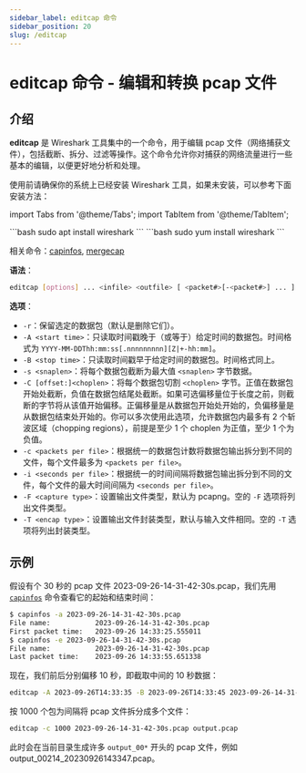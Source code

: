 ```yaml
---
sidebar_label: editcap 命令
sidebar_position: 20
slug: /editcap
---
```


# editcap 命令 - 编辑和转换 pcap 文件



## 介绍

**editcap** 是 Wireshark 工具集中的一个命令，用于编辑 pcap 文件（网络捕获文件），包括截断、拆分、过滤等操作。这个命令允许你对捕获的网络流量进行一些基本的编辑，以便更好地分析和处理。

使用前请确保你的系统上已经安装 Wireshark 工具，如果未安装，可以参考下面安装方法：

import Tabs from '@theme/Tabs';
import TabItem from '@theme/TabItem';

<Tabs>
  <TabItem value="apt" label="Ubuntu" default>
    ```bash
    sudo apt install wireshark
    ```
  </TabItem>
  <TabItem value="yum" label="CentOS/RHEL">
    ```bash
    sudo yum install wireshark
    ```
  </TabItem>
</Tabs>

相关命令：[capinfos](/linux-command/capinfos), [mergecap](/linux-command/mergecap)

**语法**：

```bash
editcap [options] ... <infile> <outfile> [ <packet#>[-<packet#>] ... ]
```

**选项**：

- `-r`：保留选定的数据包（默认是删除它们）。
- `-A <start time>`：只读取时间戳晚于（或等于）给定时间的数据包。时间格式为 `YYYY-MM-DDThh:mm:ss[.nnnnnnnnn][Z|+-hh:mm]`。
- `-B <stop time>`：只读取时间戳早于给定时间的数据包。时间格式同上。
- `-s <snaplen>`：将每个数据包截断为最大值 `<snaplen>` 字节数据。
- `-C [offset:]<choplen>`：将每个数据包切割 `<choplen>` 字节。正值在数据包开始处截断，负值在数据包结尾处截断。如果可选偏移量位于长度之前，则截断的字节将从该值开始偏移。正偏移量是从数据包开始处开始的，负偏移量是从数据包结束处开始的。你可以多次使用此选项，允许数据包内最多有 2 个斩波区域（chopping regions），前提是至少 1 个 choplen 为正值，至少 1 个为负值。
- `-c <packets per file>`：根据统一的数据包计数将数据包输出拆分到不同的文件，每个文件最多为 `<packets per file>`。
- `-i <seconds per file>`：根据统一的时间间隔将数据包输出拆分到不同的文件，每个文件的最大时间间隔为 `<seconds per file>`。
- `-F <capture type>`：设置输出文件类型，默认为 pcapng。空的 `-F` 选项将列出文件类型。
- `-T <encap type>`：设置输出文件封装类型，默认与输入文件相同。空的 `-T` 选项将列出封装类型。



## 示例

假设有个 30 秒的 pcap 文件 2023-09-26-14-31-42-30s.pcap，我们先用 [`capinfos`](/linux-command/capinfos) 命令查看它的起始和结束时间：

```bash showLineNumbers {3,6}
$ capinfos -a 2023-09-26-14-31-42-30s.pcap
File name:           2023-09-26-14-31-42-30s.pcap
First packet time:   2023-09-26 14:33:25.555011
$ capinfos -e 2023-09-26-14-31-42-30s.pcap
File name:           2023-09-26-14-31-42-30s.pcap
Last packet time:    2023-09-26 14:33:55.651338
```

现在，我们前后分别偏移 10 秒，即截取中间的 10 秒数据：

```bash
editcap -A 2023-09-26T14:33:35 -B 2023-09-26T14:33:45 2023-09-26-14-31-42-30s.pcap 2023-09-26-14-31-42-10s.pcap
```

按 1000 个包为间隔将 pcap 文件拆分成多个文件：

```bash
editcap -c 1000 2023-09-26-14-31-42-30s.pcap output.pcap
```

此时会在当前目录生成许多 `output_00*` 开头的 pcap 文件，例如 output_00214_20230926143347.pcap。

